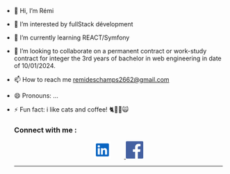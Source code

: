 - 👋 Hi, I’m Rémi
- 👀 I’m interested by fullStack dévelopment
- 🌱 I’m currently learning REACT/Symfony
- 💞️ I’m looking to collaborate on a permanent contract or work-study contract for integer the 3rd years of bachelor in web engineering in date of 10/01/2024.
- 📫 How to reach me remideschamps2662@gmail.com
- 😄 Pronouns: ...
- ⚡ Fun fact: i like cats and coffee! 🐈🐱‍👤🙀
  ### Connect with me :

  <p align="center">
    <a href="https://www.linkedin.com/in/rémi-deschamps">
      <img src="./img/linkedIn.svg" alt="contact linked in" style="margin-right: 30px; width: 40px;">
    </a>
    <a href="https://www.facebook.com/remi.deschamps.9">
      <img src="./img/facebook.jpg" alt="contact facebook" style="width: 40px;">
    </a>
  </p>


  ---
  

<!---
jeSuisUnDeveloppeur/jeSuisUnDeveloppeur is a ✨ special ✨ repository because its `README.md` (this file) appears on your GitHub profile.
You can click the Preview link to take a look at your changes.
--->
